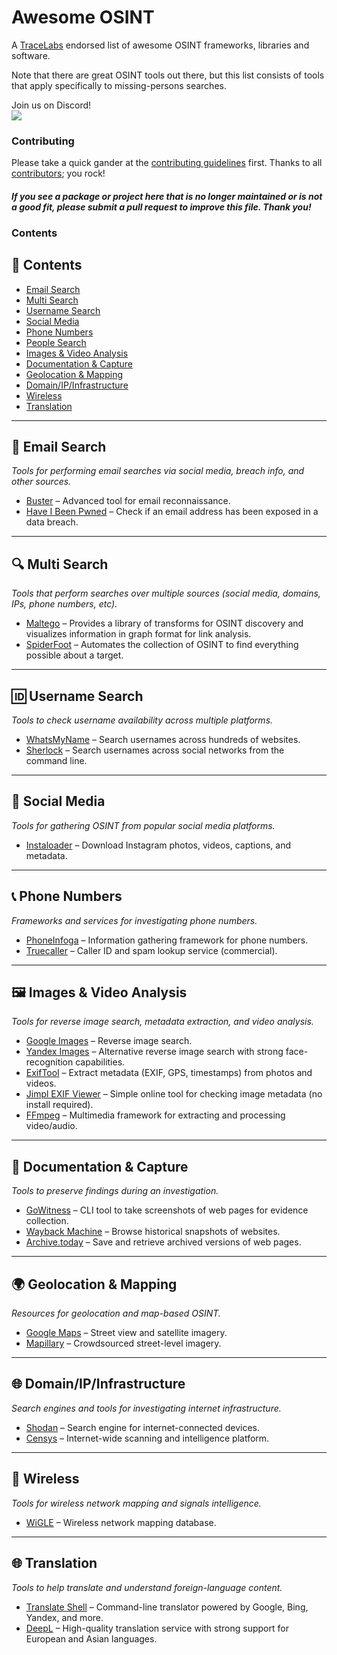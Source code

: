 # Awesome OSINT

A [TraceLabs](https://tracelabs.org) endorsed list of awesome OSINT frameworks, libraries and software. 

Note that there are great OSINT tools out there, but this list consists of tools that apply specifically to missing-persons searches.

Join us on Discord!<br>[<img src="https://img.shields.io/badge/Discord-%40TraceLabs-teal">](https://tracelabs.org/discord)


### Contributing

Please take a quick gander at the [contributing guidelines](https://github.com/tracelabs/awesome-osint/blob/master/CONTRIBUTING.md) first. Thanks to all [contributors](https://github.com/tracelabs/awesome-osint/graphs/contributors); you rock!

#### *If you see a package or project here that is no longer maintained or is not a good fit, please submit a pull request to improve this file. Thank you!*

### Contents

## 📌 Contents
- [Email Search](#email-search)  
- [Multi Search](#multi-search)  
- [Username Search](#username-search)  
- [Social Media](#social-media)  
- [Phone Numbers](#phone-numbers)  
- [People Search](#people-search)  
- [Images & Video Analysis](#images--video-analysis)  
- [Documentation & Capture](#documentation--capture)  
- [Geolocation & Mapping](#geolocation--mapping)  
- [Domain/IP/Infrastructure](#domainipinfrastructure)  
- [Wireless](#wireless)  
- [Translation](#translation)  

---

## 📧 Email Search
*Tools for performing email searches via social media, breach info, and other sources.*  

- [Buster](https://github.com/sham00n/buster) – Advanced tool for email reconnaissance.  
- [Have I Been Pwned](https://haveibeenpwned.com/) – Check if an email address has been exposed in a data breach.  

---

## 🔍 Multi Search
*Tools that perform searches over multiple sources (social media, domains, IPs, phone numbers, etc).*  

- [Maltego](https://www.maltego.com) – Provides a library of transforms for OSINT discovery and visualizes information in graph format for link analysis.  
- [SpiderFoot](https://github.com/smicallef/spiderfoot) – Automates the collection of OSINT to find everything possible about a target.  

---

## 🆔 Username Search
*Tools to check username availability across multiple platforms.*  

- [WhatsMyName](https://whatsmyname.app/) – Search usernames across hundreds of websites.  
- [Sherlock](https://github.com/sherlock-project/sherlock) – Search usernames across social networks from the command line.  

---

## 📱 Social Media
*Tools for gathering OSINT from popular social media platforms.*  

- [Instaloader](https://instaloader.github.io/) – Download Instagram photos, videos, captions, and metadata.  

---

## 📞 Phone Numbers
*Frameworks and services for investigating phone numbers.*  

- [PhoneInfoga](https://github.com/sundowndev/phoneinfoga) – Information gathering framework for phone numbers.  
- [Truecaller](https://www.truecaller.com/) – Caller ID and spam lookup service (commercial).  

---


## 🖼️ Images & Video Analysis
*Tools for reverse image search, metadata extraction, and video analysis.*  

- [Google Images](https://images.google.com/) – Reverse image search.  
- [Yandex Images](https://yandex.com/images/) – Alternative reverse image search with strong face-recognition capabilities.  
- [ExifTool](https://exiftool.org/) – Extract metadata (EXIF, GPS, timestamps) from photos and videos.  
- [Jimpl EXIF Viewer](https://jimpl.com/) – Simple online tool for checking image metadata (no install required).  
- [FFmpeg](https://ffmpeg.org/) – Multimedia framework for extracting and processing video/audio.  

---

## 📝 Documentation & Capture
*Tools to preserve findings during an investigation.*  

- [GoWitness](https://github.com/sensepost/gowitness) – CLI tool to take screenshots of web pages for evidence collection.  
- [Wayback Machine](https://archive.org/web/) – Browse historical snapshots of websites.  
- [Archive.today](https://archive.ph/) – Save and retrieve archived versions of web pages.  

---

## 🌍 Geolocation & Mapping
*Resources for geolocation and map-based OSINT.*  

- [Google Maps](https://maps.google.com/) – Street view and satellite imagery.  
- [Mapillary](https://www.mapillary.com/) – Crowdsourced street-level imagery.  

---

## 🌐 Domain/IP/Infrastructure
*Search engines and tools for investigating internet infrastructure.*  

- [Shodan](https://www.shodan.io/) – Search engine for internet-connected devices.  
- [Censys](https://censys.com/) – Internet-wide scanning and intelligence platform.  

---

## 📡 Wireless
*Tools for wireless network mapping and signals intelligence.*  

- [WiGLE](https://wigle.net/) – Wireless network mapping database.  

---

## 🌐 Translation
*Tools to help translate and understand foreign-language content.*  

- [Translate Shell](https://github.com/soimort/translate-shell) – Command-line translator powered by Google, Bing, Yandex, and more.  
- [DeepL](https://www.deepl.com/) – High-quality translation service with strong support for European and Asian languages.  
